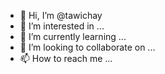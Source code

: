 - 👋 Hi, I’m @tawichay
- 👀 I’m interested in ...
- 🌱 I’m currently learning ...
- 💞️ I’m looking to collaborate on ...
- 📫 How to reach me ...

<!---
tawichay/tawichay is a ✨ special ✨ repository because its `README.md` (this file) appears on your GitHub profile.
You can click the Preview link to take a look at your changes.
--->
